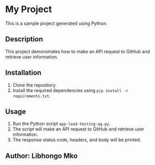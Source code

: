 
# My Project

This is a sample project generated using Python.

## Description

This project demonstrates how to make an API request to GitHub and retrieve user information.

## Installation

1. Clone the repository.
2. Install the required dependencies using `pip install -r requirements.txt`.

## Usage

1. Run the Python script `app-load-testing-ag.py`.
2. The script will make an API request to GitHub and retrieve user information.
3. The response status code, headers, and body will be printed.

## Author: Libhongo Mko
